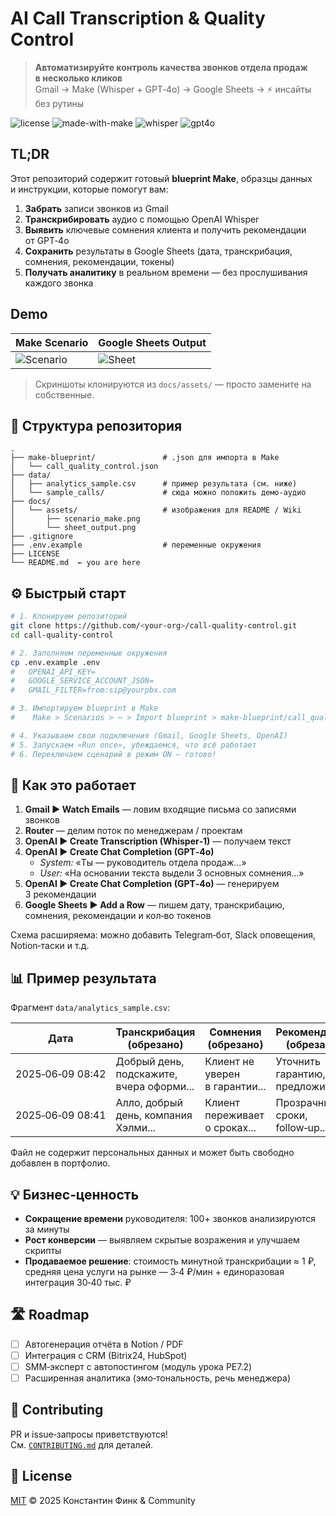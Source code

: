 # AI Call Transcription & Quality Control

> **Автоматизируйте контроль качества звонков отдела продаж в несколько кликов**  
> Gmail → Make (Whisper + GPT‑4o) → Google Sheets → ⚡ инсайты без рутины

![license](https://img.shields.io/badge/license-MIT-green.svg)
![made-with-make](https://img.shields.io/badge/built%20with-Make-blueviolet)
![whisper](https://img.shields.io/badge/Whisper-1.0-lightgrey)
![gpt4o](https://img.shields.io/badge/GPT-4o-critical)

## TL;DR

Этот репозиторий содержит готовый **blueprint Make**, образцы данных и инструкции, которые помогут вам:

1. **Забрать** записи звонков из Gmail  
2. **Транскрибировать** аудио c помощью OpenAI Whisper  
3. **Выявить** ключевые сомнения клиента и получить рекомендации от GPT‑4o  
4. **Сохранить** результаты в Google Sheets (дата, транскрибация, сомнения, рекомендации, токены)  
5. **Получать аналитику** в реальном времени — без прослушивания каждого звонка

## Demo

| Make Scenario | Google Sheets Output |
|---------------|---------------------|
| ![Scenario](docs/assets/scenario_make.png) | ![Sheet](docs/assets/sheet_output.png) |

> Скриншоты клонируются из `docs/assets/` — просто замените на собственные.

## 📂 Структура репозитория

```
.
├── make-blueprint/               # .json для импорта в Make
│   └── call_quality_control.json
├── data/
│   ├── analytics_sample.csv      # пример результата (см. ниже)
│   └── sample_calls/             # сюда можно положить демо‑аудио
├── docs/
│   └── assets/                   # изображения для README / Wiki
│       ├── scenario_make.png
│       └── sheet_output.png
├── .gitignore
├── .env.example                  # переменные окружения
├── LICENSE
└── README.md  ← you are here
```

## ⚙️ Быстрый старт

```bash
# 1. Клонируем репозиторий
git clone https://github.com/<your‑org>/call-quality-control.git
cd call-quality-control

# 2. Заполняем переменные окружения
cp .env.example .env
#   OPENAI_API_KEY=
#   GOOGLE_SERVICE_ACCOUNT_JSON=
#   GMAIL_FILTER=from:sip@yourpbx.com

# 3. Импортируем blueprint в Make
#    Make > Scenarios > ⋯ > Import blueprint > make-blueprint/call_quality_control.json

# 4. Указываем свои подключения (Gmail, Google Sheets, OpenAI)
# 5. Запускаем «Run once», убеждаемся, что всё работает
# 6. Переключаем сценарий в режим ON — готово!
```

## 🧠 Как это работает

1. **Gmail ▶ Watch Emails** — ловим входящие письма со записями звонков  
2. **Router** — делим поток по менеджерам / проектам  
3. **OpenAI ▶ Create Transcription (Whisper‑1)** — получаем текст  
4. **OpenAI ▶ Create Chat Completion (GPT‑4o)**  
   * *System:* «Ты — руководитель отдела продаж…»  
   * *User:* «На основании текста выдели 3 основных сомнения…»  
5. **OpenAI ▶ Create Chat Completion (GPT‑4o)** — генерируем 3 рекомендации  
6. **Google Sheets ▶ Add a Row** — пишем дату, транскрибацию, сомнения, рекомендации и кол‑во токенов

Схема расширяема: можно добавить Telegram‑бот, Slack оповещения, Notion‑таски и т.д.

## 📊 Пример результата

Фрагмент `data/analytics_sample.csv`:

| Дата | Транскрибация (обрезано) | Сомнения (обрезано) | Рекомендации (обрезано) | Tokens (in/out) |
|------|-------------------------|---------------------|-------------------------|-----------------|
| 2025‑06‑09 08:42 | Добрый день, подскажите, вчера оформи... | Клиент не уверен в гарантии... | Уточнить гарантию, предложить… | 1387 / 943 |
| 2025‑06‑09 08:41 | Алло, добрый день, компания Хэлми... | Клиент переживает о сроках... | Прозрачные сроки, follow‑up... | 664 / 848 |

Файл не содержит персональных данных и может быть свободно добавлен в портфолио.

## 💡 Бизнес‑ценность

* **Сокращение времени** руководителя: 100+ звонков анализируются за минуты  
* **Рост конверсии** — выявляем скрытые возражения и улучшаем скрипты  
* **Продаваемое решение**: стоимость минутной транскрибации ≈ 1 ₽, средняя цена услуги на рынке — 3‑4 ₽/мин + единоразовая интеграция 30‑40 тыс. ₽

## 🛣 Roadmap

- [ ] Автогенерация отчёта в Notion / PDF  
- [ ] Интеграция с CRM (Bitrix24, HubSpot)  
- [ ] SMM‑эксперт с автопостингом (модуль урока PE7.2)  
- [ ] Расширенная аналитика (эмо‑тональность, речь менеджера)  

## 🤝 Contributing

PR и issue‑запросы приветствуются!  
См. [`CONTRIBUTING.md`](CONTRIBUTING.md) для деталей.

## 📝 License

[MIT](LICENSE) © 2025 Константин Финк & Community
